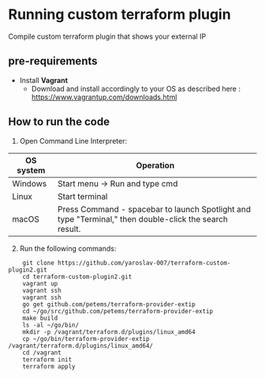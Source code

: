 # Running custom terraform plugin
Compile custom terraform plugin that shows your external IP
 
## pre-requirements

- Install **Vagrant**
    - Download and install accordingly to your OS as described here : https://www.vagrantup.com/downloads.html
	
## How to run the code
1. Open Command Line Interpreter: 

 OS system | Operation
 ------------ | -------------
| Windows | Start menu -> Run and type cmd |
| Linux  |Start terminal |
| macOS | Press Command - spacebar to launch Spotlight and type "Terminal," then double-click the search result. |

2. Run the following commands:
```
    git clone https://github.com/yaroslav-007/terraform-custom-plugin2.git
    cd terraform-custom-plugin2.git
    vagrant up
    vagrant ssh
    vagrant ssh 
    go get github.com/petems/terraform-provider-extip
    cd ~/go/src/github.com/petems/terraform-provider-extip
    make build
    ls -al ~/go/bin/
    mkdir -p /vagrant/terraform.d/plugins/linux_amd64
    cp ~/go/bin/terraform-provider-extip /vagrant/terraform.d/plugins/linux_amd64/
    cd /vagrant
    terraform init
    terraform apply

```
